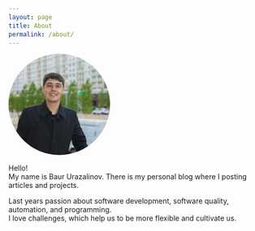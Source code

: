 ```yaml
---
layout: page
title: About
permalink: /about/
---
```

<img style="width:200px;border-radius:50%" src="/assets/baur.png" alt="Baur Urazalinov">

Hello! <br>
My name is Baur Urazalinov. There is my personal blog where I posting articles and projects. <br>

Last years passion about software development, software quality, automation, and programming. <br>
I love challenges, which help us to be more flexible and cultivate us. <br>
